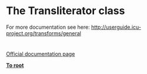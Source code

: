 # The Transliterator class



For more documentation see here: http://userguide.icu-project.org/transforms/general  

#

[Official documentation page](https://www.php.net/manual/en/class.transliterator.php)

**[To root](/README.md)**